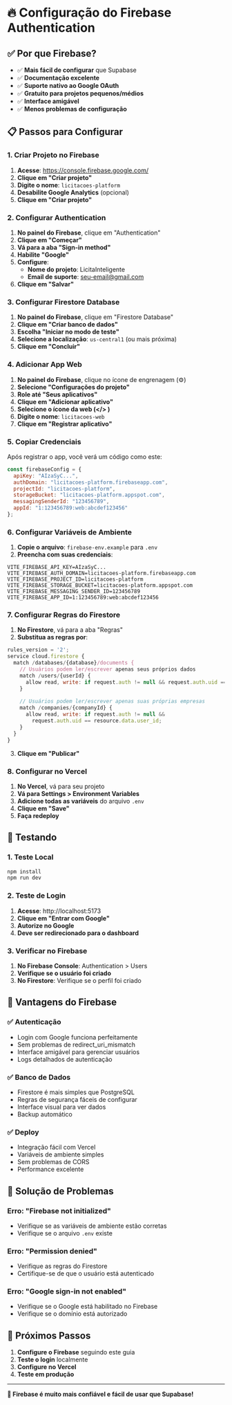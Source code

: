 # 🔥 Configuração do Firebase Authentication

## ✅ Por que Firebase?

- ✅ **Mais fácil de configurar** que Supabase
- ✅ **Documentação excelente**
- ✅ **Suporte nativo ao Google OAuth**
- ✅ **Gratuito para projetos pequenos/médios**
- ✅ **Interface amigável**
- ✅ **Menos problemas de configuração**

## 📋 Passos para Configurar

### 1. Criar Projeto no Firebase

1. **Acesse**: https://console.firebase.google.com/
2. **Clique em "Criar projeto"**
3. **Digite o nome**: `licitacoes-platform`
4. **Desabilite Google Analytics** (opcional)
5. **Clique em "Criar projeto"**

### 2. Configurar Authentication

1. **No painel do Firebase**, clique em "Authentication"
2. **Clique em "Começar"**
3. **Vá para a aba "Sign-in method"**
4. **Habilite "Google"**
5. **Configure**:
   - **Nome do projeto**: LicitaInteligente
   - **Email de suporte**: seu-email@gmail.com
6. **Clique em "Salvar"**

### 3. Configurar Firestore Database

1. **No painel do Firebase**, clique em "Firestore Database"
2. **Clique em "Criar banco de dados"**
3. **Escolha "Iniciar no modo de teste"**
4. **Selecione a localização**: `us-central1` (ou mais próxima)
5. **Clique em "Concluir"**

### 4. Adicionar App Web

1. **No painel do Firebase**, clique no ícone de engrenagem (⚙️)
2. **Selecione "Configurações do projeto"**
3. **Role até "Seus aplicativos"**
4. **Clique em "Adicionar aplicativo"**
5. **Selecione o ícone da web (</> )**
6. **Digite o nome**: `licitacoes-web`
7. **Clique em "Registrar aplicativo"**

### 5. Copiar Credenciais

Após registrar o app, você verá um código como este:

```javascript
const firebaseConfig = {
  apiKey: "AIzaSyC...",
  authDomain: "licitacoes-platform.firebaseapp.com",
  projectId: "licitacoes-platform",
  storageBucket: "licitacoes-platform.appspot.com",
  messagingSenderId: "123456789",
  appId: "1:123456789:web:abcdef123456"
};
```

### 6. Configurar Variáveis de Ambiente

1. **Copie o arquivo**: `firebase-env.example` para `.env`
2. **Preencha com suas credenciais**:

```env
VITE_FIREBASE_API_KEY=AIzaSyC...
VITE_FIREBASE_AUTH_DOMAIN=licitacoes-platform.firebaseapp.com
VITE_FIREBASE_PROJECT_ID=licitacoes-platform
VITE_FIREBASE_STORAGE_BUCKET=licitacoes-platform.appspot.com
VITE_FIREBASE_MESSAGING_SENDER_ID=123456789
VITE_FIREBASE_APP_ID=1:123456789:web:abcdef123456
```

### 7. Configurar Regras do Firestore

1. **No Firestore**, vá para a aba "Regras"
2. **Substitua as regras por**:

```javascript
rules_version = '2';
service cloud.firestore {
  match /databases/{database}/documents {
    // Usuários podem ler/escrever apenas seus próprios dados
    match /users/{userId} {
      allow read, write: if request.auth != null && request.auth.uid == userId;
    }
    
    // Usuários podem ler/escrever apenas suas próprias empresas
    match /companies/{companyId} {
      allow read, write: if request.auth != null && 
        request.auth.uid == resource.data.user_id;
    }
  }
}
```

3. **Clique em "Publicar"**

### 8. Configurar no Vercel

1. **No Vercel**, vá para seu projeto
2. **Vá para Settings > Environment Variables**
3. **Adicione todas as variáveis** do arquivo `.env`
4. **Clique em "Save"**
5. **Faça redeploy**

## 🧪 Testando

### 1. Teste Local
```bash
npm install
npm run dev
```

### 2. Teste de Login
1. **Acesse**: http://localhost:5173
2. **Clique em "Entrar com Google"**
3. **Autorize no Google**
4. **Deve ser redirecionado para o dashboard**

### 3. Verificar no Firebase
1. **No Firebase Console**: Authentication > Users
2. **Verifique se o usuário foi criado**
3. **No Firestore**: Verifique se o perfil foi criado

## 🔧 Vantagens do Firebase

### ✅ Autenticação
- Login com Google funciona perfeitamente
- Sem problemas de redirect_uri_mismatch
- Interface amigável para gerenciar usuários
- Logs detalhados de autenticação

### ✅ Banco de Dados
- Firestore é mais simples que PostgreSQL
- Regras de segurança fáceis de configurar
- Interface visual para ver dados
- Backup automático

### ✅ Deploy
- Integração fácil com Vercel
- Variáveis de ambiente simples
- Sem problemas de CORS
- Performance excelente

## 🐛 Solução de Problemas

### Erro: "Firebase not initialized"
- Verifique se as variáveis de ambiente estão corretas
- Verifique se o arquivo `.env` existe

### Erro: "Permission denied"
- Verifique as regras do Firestore
- Certifique-se de que o usuário está autenticado

### Erro: "Google sign-in not enabled"
- Verifique se o Google está habilitado no Firebase
- Verifique se o domínio está autorizado

## 🎯 Próximos Passos

1. **Configure o Firebase** seguindo este guia
2. **Teste o login** localmente
3. **Configure no Vercel**
4. **Teste em produção**

---

**🎉 Firebase é muito mais confiável e fácil de usar que Supabase!** 